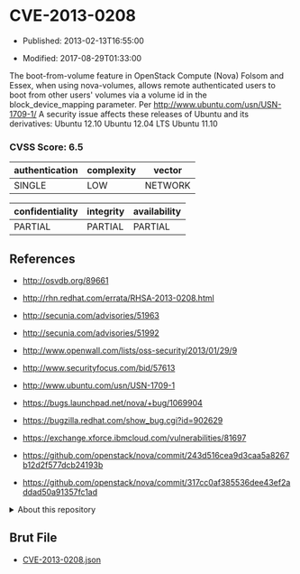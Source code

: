 # CVE-2013-0208

- Published: 2013-02-13T16:55:00

- Modified: 2017-08-29T01:33:00

The boot-from-volume feature in OpenStack Compute (Nova) Folsom and Essex, when using nova-volumes, allows remote authenticated users to boot from other users' volumes via a volume id in the block_device_mapping parameter. Per http://www.ubuntu.com/usn/USN-1709-1/
A security issue affects these releases of Ubuntu and its derivatives:
Ubuntu 12.10
Ubuntu 12.04 LTS
Ubuntu 11.10


### CVSS Score: **6.5**

| authentication | complexity | vector |
| --- | --- | --- |
| SINGLE | LOW | NETWORK |

| confidentiality | integrity | availability |
| --- | --- | --- |
| PARTIAL | PARTIAL | PARTIAL |

## References

* http://osvdb.org/89661

* http://rhn.redhat.com/errata/RHSA-2013-0208.html

* http://secunia.com/advisories/51963

* http://secunia.com/advisories/51992

* http://www.openwall.com/lists/oss-security/2013/01/29/9

* http://www.securityfocus.com/bid/57613

* http://www.ubuntu.com/usn/USN-1709-1

* https://bugs.launchpad.net/nova/+bug/1069904

* https://bugzilla.redhat.com/show_bug.cgi?id=902629

* https://exchange.xforce.ibmcloud.com/vulnerabilities/81697

* https://github.com/openstack/nova/commit/243d516cea9d3caa5a8267b12d2f577dcb24193b

* https://github.com/openstack/nova/commit/317cc0af385536dee43ef2addad50a91357fc1ad

<details>
<summary>About this repository</summary> 

  This repository is part of the project [Live Hack CVE](https://github.com/Live-Hack-CVE). Main website can be found [www.live-hack.org](https://www.live-hack.org) 
  
  Made by [Sn0wAlice](https://github.com/Sn0wAlice) for the people that care about security and need to have a feed of the latest CVEs. Hope you enjoy it, don't forget to star the repo and follow me on [Twitter](https://twitter.com/Sn0wAlice) and [Github](https://github.com/Sn0wAlice). And that is my [personnal website](https://www.alice-snow.me/)

  - [Home Page](https://github.com/Live-Hack-CVE)
  - [Framework](https://github.com/Live-Hack-CVE/cve-framework)
  - [CVE database](https://github.com/Live-Hack-CVE/full_database)
  - [Changelog](https://github.com/Live-Hack-CVE/Changelog)
</details>

## Brut File

* [CVE-2013-0208.json](https://raw.githubusercontent.com/Live-Hack-CVE/full_database/main/cves/2013/CVE-2013-0208.json)

